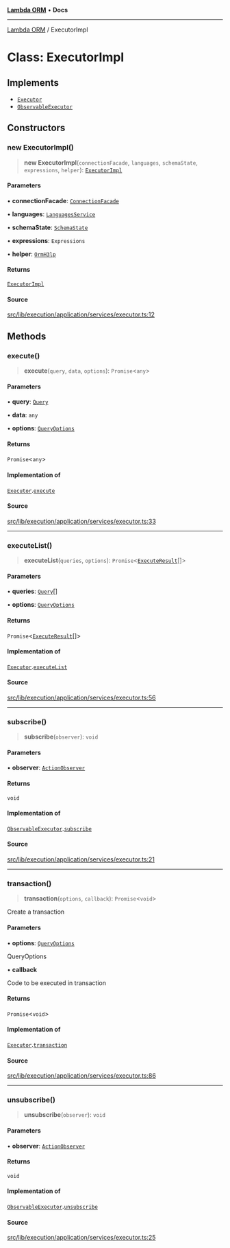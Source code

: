 [**Lambda ORM**](../README.md) • **Docs**

***

[Lambda ORM](../README.md) / ExecutorImpl

# Class: ExecutorImpl

## Implements

- [`Executor`](../interfaces/Executor.md)
- [`ObservableExecutor`](../interfaces/ObservableExecutor.md)

## Constructors

### new ExecutorImpl()

> **new ExecutorImpl**(`connectionFacade`, `languages`, `schemaState`, `expressions`, `helper`): [`ExecutorImpl`](ExecutorImpl.md)

#### Parameters

• **connectionFacade**: [`ConnectionFacade`](ConnectionFacade.md)

• **languages**: [`LanguagesService`](LanguagesService.md)

• **schemaState**: [`SchemaState`](SchemaState.md)

• **expressions**: `Expressions`

• **helper**: [`OrmH3lp`](OrmH3lp.md)

#### Returns

[`ExecutorImpl`](ExecutorImpl.md)

#### Source

[src/lib/execution/application/services/executor.ts:12](https://github.com/lambda-orm/lambdaorm/blob/cfdea01485e47d6bfb9f5073528259581c5e1563/src/lib/execution/application/services/executor.ts#L12)

## Methods

### execute()

> **execute**(`query`, `data`, `options`): `Promise`\<`any`\>

#### Parameters

• **query**: [`Query`](Query.md)

• **data**: `any`

• **options**: [`QueryOptions`](../interfaces/QueryOptions.md)

#### Returns

`Promise`\<`any`\>

#### Implementation of

[`Executor`](../interfaces/Executor.md).[`execute`](../interfaces/Executor.md#execute)

#### Source

[src/lib/execution/application/services/executor.ts:33](https://github.com/lambda-orm/lambdaorm/blob/cfdea01485e47d6bfb9f5073528259581c5e1563/src/lib/execution/application/services/executor.ts#L33)

***

### executeList()

> **executeList**(`queries`, `options`): `Promise`\<[`ExecuteResult`](../interfaces/ExecuteResult.md)[]\>

#### Parameters

• **queries**: [`Query`](Query.md)[]

• **options**: [`QueryOptions`](../interfaces/QueryOptions.md)

#### Returns

`Promise`\<[`ExecuteResult`](../interfaces/ExecuteResult.md)[]\>

#### Implementation of

[`Executor`](../interfaces/Executor.md).[`executeList`](../interfaces/Executor.md#executelist)

#### Source

[src/lib/execution/application/services/executor.ts:56](https://github.com/lambda-orm/lambdaorm/blob/cfdea01485e47d6bfb9f5073528259581c5e1563/src/lib/execution/application/services/executor.ts#L56)

***

### subscribe()

> **subscribe**(`observer`): `void`

#### Parameters

• **observer**: [`ActionObserver`](ActionObserver.md)

#### Returns

`void`

#### Implementation of

[`ObservableExecutor`](../interfaces/ObservableExecutor.md).[`subscribe`](../interfaces/ObservableExecutor.md#subscribe)

#### Source

[src/lib/execution/application/services/executor.ts:21](https://github.com/lambda-orm/lambdaorm/blob/cfdea01485e47d6bfb9f5073528259581c5e1563/src/lib/execution/application/services/executor.ts#L21)

***

### transaction()

> **transaction**(`options`, `callback`): `Promise`\<`void`\>

Create a transaction

#### Parameters

• **options**: [`QueryOptions`](../interfaces/QueryOptions.md)

QueryOptions

• **callback**

Code to be executed in transaction

#### Returns

`Promise`\<`void`\>

#### Implementation of

[`Executor`](../interfaces/Executor.md).[`transaction`](../interfaces/Executor.md#transaction)

#### Source

[src/lib/execution/application/services/executor.ts:86](https://github.com/lambda-orm/lambdaorm/blob/cfdea01485e47d6bfb9f5073528259581c5e1563/src/lib/execution/application/services/executor.ts#L86)

***

### unsubscribe()

> **unsubscribe**(`observer`): `void`

#### Parameters

• **observer**: [`ActionObserver`](ActionObserver.md)

#### Returns

`void`

#### Implementation of

[`ObservableExecutor`](../interfaces/ObservableExecutor.md).[`unsubscribe`](../interfaces/ObservableExecutor.md#unsubscribe)

#### Source

[src/lib/execution/application/services/executor.ts:25](https://github.com/lambda-orm/lambdaorm/blob/cfdea01485e47d6bfb9f5073528259581c5e1563/src/lib/execution/application/services/executor.ts#L25)
